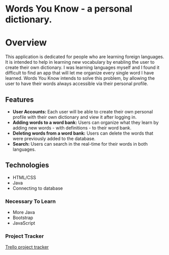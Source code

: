 # Words You Know - a personal dictionary. 
# Overview
This application is dedicated for people who are learning foreign languages. It is intended to help in learning new vocabulary by enabling the user to create their own dictionary. I was learning languages myself and I found it difficult to find an app that will let me organize every single word I have learned. Words You Know intends to solve this problem, by allowing the user to have their words always accessible via their personal profile. 

## Features
* **User Accounts:** Each user will be able to create their own personal profile with their own dictionary and view it after logging in.
* **Adding words to a word bank:** Users can organize what they learn by adding new words - with definitions - to their word bank.
* **Deleting words from a word bank:** Users can delete the words that were previously added to the database.
* **Search:** Users can search in the real-time for their words in both languages. 

## Technologies
* HTML/CSS
* Java
* Connecting to database
### Necessary To Learn
* More Java
* Bootstrap
* JavaScript
### Project Tracker
[Trello project tracker](https://trello.com/b/2lPfSoPK/project)
